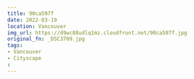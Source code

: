 ```yaml
---
title: 90ca597f
date: 2022-03-19
location: Vancouver
img_url: https://d9wc88udlq1mz.cloudfront.net/90ca597f.jpg
original_fn: _DSC3709.jpg
tags:
- Vancouver
- Cityscape
:
---
```

